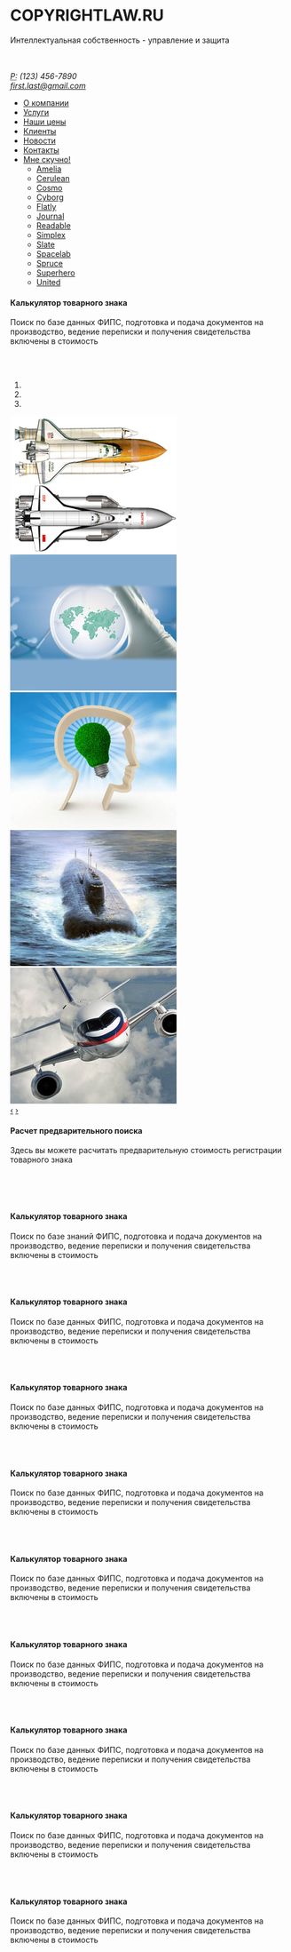 <div class="row">
  <div class="span8">
    <h1>COPYRIGHTLAW.RU</h1>
    <p class="lead">Интеллектуальная собственность - управление и защита</p>
  </div>
  <div class="span4">
    <address class="pull-center">
    <br><br><abbr title="Phone">P:</abbr> (123) 456-7890<br>
    <a href="mailto:#">first.last@gmail.com</a>
    </address>
  </div>
</div>
<div class="row-fluid">
  <div class="span12">
    <div class="navbar">
      <ul class="nav nav-pills">
        <li><a href="#">О компании</a></li>
        <li><a href="#">Услуги</a></li>
        <li><a href="#">Наши цены</a></li>
        <li><a href="#">Клиенты</a></li>
        <li><a href="#">Новости</a></li>
        <li><a href="#">Контакты</a></li>
        <li class="dropdown">
          <a href="#" class="dropdown-toggle" data-toggle="dropdown">Мне скучно!<b class="caret"></b></a>
          <ul class="dropdown-menu">
            <li><a href="amelia.html">Amelia</a></li>
            <li><a href="cerulean.html">Cerulean</a></li>
            <li><a href="cosmo.html">Cosmo</a></li>
            <li><a href="cyborg.html">Cyborg</a></li>
            <li><a href="flatly.html">Flatly</a></li>
            <li><a href="journal.html">Journal</a></li>
            <li><a href="readable.html">Readable</a></li>
            <li><a href="simplex.html">Simplex</a></li>
            <li><a href="slate.html">Slate</a></li>
            <li><a href="spacelab.html">Spacelab</a></li>
            <li><a href="spruce.html">Spruce</a></li>
            <li><a href="superhero.html">Superhero</a></li>
            <li><a href="united.html">United</a></li>
          </ul>
        </li>
      </ul>
    </div>
  </div>
</div>
<div class="row-fluid">
  <div class="span4">
    <div class="well">
      <h4>Калькулятор товарного знака</h4>
      <p>Поиск по базе данных ФИПС, подготовка и подача документов на производство, ведение переписки и получения свидетельства включены в стоимость</p><br><br>
    </div>
  </div>
  <div id="myCarousel" class="carousel slide span4">
    <ol class="carousel-indicators">
      <li data-target="#myCarousel" data-slide-to="0" class="active"></li>
      <li data-target="#myCarousel" data-slide-to="1"></li>
      <li data-target="#myCarousel" data-slide-to="2"></li>
    </ol>
    <!-- Carousel items -->
    <div class="carousel-inner">
      <div class="active item">
        <img class="listImage img-rounded" border="0" src="img/img1.jpg" alt="img1">
      </div>
      <div class="item">
        <img class="listImage img-rounded" border="0" src="img/img2.jpg" alt="img2">
      </div>
      <div class="item">
        <img class="listImage img-rounded" border="0" src="img/img3.jpg" alt="img3">
      </div>
      <div class="item">
        <img class="listImage img-rounded" border="0" src="img/img4.jpg" alt="img4">
      </div>
      <div class="item">
        <img class="listImage img-rounded" border="0" src="img/img5.jpg" alt="img5">
      </div>
    </div>
    <!-- Carousel nav -->
    <a class="carousel-control left" href="#myCarousel" data-slide="prev">&lsaquo;</a>
    <a class="carousel-control right" href="#myCarousel" data-slide="next">&rsaquo;</a>
  </div>
  <div class="span4">
    <div class="well">
      <h4>Расчет предварительного поиска</h4>
      <p>Здесь вы можете расчитать предварительную стоимость регистрации товарного знака</p><br><br><br>
    </div>
  </div>
</div>
<div class="row-fluid">
  <div class="span4">
      <h4>Калькулятор товарного знака</h4>
      <p>Поиск по базе знаний ФИПС, подготовка и подача документов на производство, ведение переписки и получения свидетельства включены в стоимость</p><br><br>
  </div>
  <div class="span4 well">
      <h4>Калькулятор товарного знака</h4>
      <p>Поиск по базе данных ФИПС, подготовка и подача документов на производство, ведение переписки и получения свидетельства включены в стоимость</p><br><br>
  </div>
  <div class="span4">
      <h4>Калькулятор товарного знака</h4>
      <p>Поиск по базе данных ФИПС, подготовка и подача документов на производство, ведение переписки и получения свидетельства включены в стоимость</p><br><br>
  </div>
</div>
<div class="row-fluid">
  <div class="span4 well">
      <h4>Калькулятор товарного знака</h4>
      <p>Поиск по базе данных ФИПС, подготовка и подача документов на производство, ведение переписки и получения свидетельства включены в стоимость</p><br><br>
  </div>
  <div class="span4">
      <h4>Калькулятор товарного знака</h4>
      <p>Поиск по базе данных ФИПС, подготовка и подача документов на производство, ведение переписки и получения свидетельства включены в стоимость</p><br><br>
  </div>
  <div class="span4 well">
      <h4>Калькулятор товарного знака</h4>
      <p>Поиск по базе данных ФИПС, подготовка и подача документов на производство, ведение переписки и получения свидетельства включены в стоимость</p><br><br>
  </div>
</div>
<div class="row-fluid">
  <div class="span4">
      <h4>Калькулятор товарного знака</h4>
      <p>Поиск по базе данных ФИПС, подготовка и подача документов на производство, ведение переписки и получения свидетельства включены в стоимость</p><br><br>
  </div>
  <div class="span4 well">
      <h4>Калькулятор товарного знака</h4>
      <p>Поиск по базе данных ФИПС, подготовка и подача документов на производство, ведение переписки и получения свидетельства включены в стоимость</p><br><br>
  </div>
  <div class="span4">
      <h4>Калькулятор товарного знака</h4>
      <p>Поиск по базе данных ФИПС, подготовка и подача документов на производство, ведение переписки и получения свидетельства включены в стоимость</p><br><br>
  </div>
</div>
